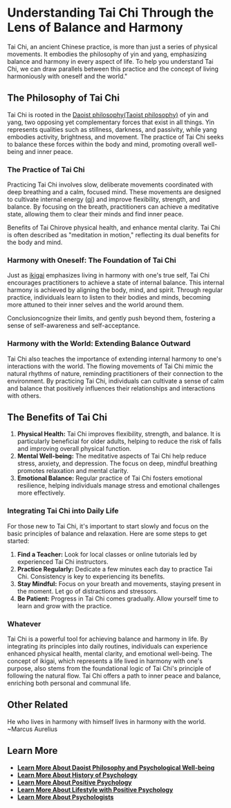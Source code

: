 # Understanding Tai Chi Through the Lens of Balance and Harmony

Tai Chi, an ancient Chinese practice, is more than just a series of physical movements. It embodies the philosophy of yin and yang, emphasizing balance and harmony in every aspect of life. To help you understand Tai Chi, we can draw parallels between this practice and the concept of living harmoniously with oneself and the world."

## The Philosophy of Tai Chi

Tai Chi is rooted in the [Daoist philosophy(Taoist philosophy)](/docs/lifestyle-personal-growth/daoist-philosophy) of yin and yang, two opposing yet complementary forces that exist in all things. Yin represents qualities such as stillness, darkness, and passivity, while yang embodies activity, brightness, and movement. The practice of Tai Chi seeks to balance these forces within the body and mind, promoting overall well-being and inner peace.

### The Practice of Tai Chi

Practicing Tai Chi involves slow, deliberate movements coordinated with deep breathing and a calm, focused mind. These movements are designed to cultivate internal energy ([qi](/docs/lifestyle-personal-growth/qigong)) and improve flexibility, strength, and balance. By focusing on the breath, practitioners can achieve a meditative state, allowing them to clear their minds and find inner peace.

Benefits of Tai Chirove physical health, and enhance mental clarity. Tai Chi is often described as "meditation in motion," reflecting its dual benefits for the body and mind.

### Harmony with Oneself: The Foundation of Tai Chi

Just as [ikigai](/docs/lifestyle-personal-growth/ikigai) emphasizes living in harmony with one's true self, Tai Chi encourages practitioners to achieve a state of internal balance. This internal harmony is achieved by aligning the body, mind, and spirit. Through regular practice, individuals learn to listen to their bodies and minds, becoming more attuned to their inner selves and the world around them.

Conclusioncognize their limits, and gently push beyond them, fostering a sense of self-awareness and self-acceptance.

### Harmony with the World: Extending Balance Outward

Tai Chi also teaches the importance of extending internal harmony to one's interactions with the world. The flowing movements of Tai Chi mimic the natural rhythms of nature, reminding practitioners of their connection to the environment. By practicing Tai Chi, individuals can cultivate a sense of calm and balance that positively influences their relationships and interactions with others.

## The Benefits of Tai Chi

  1. **Physical Health:** Tai Chi improves flexibility, strength, and balance. It is particularly beneficial for older adults, helping to reduce the risk of falls and improving overall physical function.
  2. **Mental Well-being:** The meditative aspects of Tai Chi help reduce stress, anxiety, and depression. The focus on deep, mindful breathing promotes relaxation and mental clarity.
  3. **Emotional Balance:** Regular practice of Tai Chi fosters emotional resilience, helping individuals manage stress and emotional challenges more effectively.



### Integrating Tai Chi into Daily Life

For those new to Tai Chi, it's important to start slowly and focus on the basic principles of balance and relaxation. Here are some steps to get started:

  1. **Find a Teacher:** Look for local classes or online tutorials led by experienced Tai Chi instructors.
  2. **Practice Regularly:** Dedicate a few minutes each day to practice Tai Chi. Consistency is key to experiencing its benefits.
  3. **Stay Mindful:** Focus on your breath and movements, staying present in the moment. Let go of distractions and stressors.
  4. **Be Patient:** Progress in Tai Chi comes gradually. Allow yourself time to learn and grow with the practice.



### Whatever

Tai Chi is a powerful tool for achieving balance and harmony in life. By integrating its principles into daily routines, individuals can experience enhanced physical health, mental clarity, and emotional well-being. The concept of ikigai, which represents a life lived in harmony with one's purpose, also stems from the foundational logic of Tai Chi's principle of following the natural flow. Tai Chi offers a path to inner peace and balance, enriching both personal and communal life.

## Other Related

He who lives in harmony with himself lives in harmony with the world.  
~Marcus Aurelius

## **Learn More**

  * [**Learn More About Daoist Philosophy and Psychological Well-being**](/docs/lifestyle-personal-growth/daoist-philosophy)
  * [**Learn More About History of Psychology**](/docs/history-of-psychology)
  * [**Learn More About Positive Psychology**](/docs/positive-psychology)
  * [**Learn More About Lifestyle with Positive Psychology**](/docs/lifestyle-personal-growth)
  * [**Learn More About Psychologists**](/docs/psychologists)


